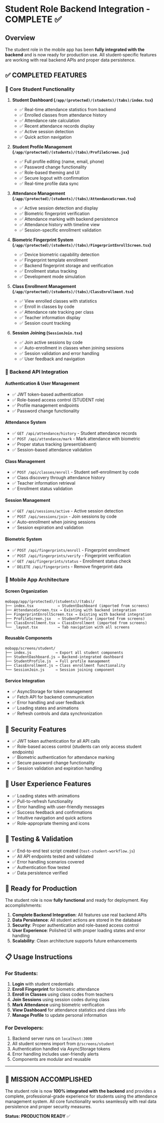 # Student Role Backend Integration - COMPLETE ✅

## Overview
The student role in the mobile app has been **fully integrated with the backend** and is now ready for production use. All student-specific features are working with real backend APIs and proper data persistence.

## ✅ **COMPLETED FEATURES**

### 🎯 **Core Student Functionality**

1. **Student Dashboard (`/app/(protected)/(students)/(tabs)/index.tsx`)**
   - ✅ Real-time attendance statistics from backend
   - ✅ Enrolled classes from attendance history
   - ✅ Attendance rate calculation
   - ✅ Recent attendance records display
   - ✅ Active session detection
   - ✅ Quick action navigation

2. **Student Profile Management (`/app/(protected)/(students)/(tabs)/ProfileScreen.jsx`)**
   - ✅ Full profile editing (name, email, phone)
   - ✅ Password change functionality
   - ✅ Role-based theming and UI
   - ✅ Secure logout with confirmation
   - ✅ Real-time profile data sync

3. **Attendance Management (`/app/(protected)/(students)/(tabs)/AttendanceScreen.tsx`)**
   - ✅ Active session detection and display
   - ✅ Biometric fingerprint verification
   - ✅ Attendance marking with backend persistence
   - ✅ Attendance history with timeline view
   - ✅ Session-specific enrollment validation

4. **Biometric Fingerprint System (`/app/(protected)/(students)/(tabs)/FingerprintEnrollScreen.tsx`)**
   - ✅ Device biometric capability detection
   - ✅ Fingerprint template enrollment
   - ✅ Backend fingerprint storage and verification
   - ✅ Enrollment status tracking
   - ✅ Development mode simulation

5. **Class Enrollment Management (`/app/(protected)/(students)/(tabs)/ClassEnrollment.tsx`)**
   - ✅ View enrolled classes with statistics
   - ✅ Enroll in classes by code
   - ✅ Attendance rate tracking per class
   - ✅ Teacher information display
   - ✅ Session count tracking

6. **Session Joining (`SessionJoin.tsx`)**
   - ✅ Join active sessions by code
   - ✅ Auto-enrollment in classes when joining sessions
   - ✅ Session validation and error handling
   - ✅ User feedback and navigation

### 🔧 **Backend API Integration**

#### **Authentication & User Management**
- ✅ JWT token-based authentication
- ✅ Role-based access control (STUDENT role)
- ✅ Profile management endpoints
- ✅ Password change functionality

#### **Attendance System**
- ✅ `GET /api/attendance/history` - Student attendance records
- ✅ `POST /api/attendance/mark` - Mark attendance with biometric
- ✅ Proper status tracking (present/absent)
- ✅ Session-based attendance validation

#### **Class Management**
- ✅ `POST /api/classes/enroll` - Student self-enrollment by code
- ✅ Class discovery through attendance history
- ✅ Teacher information retrieval
- ✅ Enrollment status validation

#### **Session Management**
- ✅ `GET /api/sessions/active` - Active session detection
- ✅ `POST /api/sessions/join` - Join sessions by code
- ✅ Auto-enrollment when joining sessions
- ✅ Session expiration and validation

#### **Biometric System**
- ✅ `POST /api/fingerprints/enroll` - Fingerprint enrollment
- ✅ `POST /api/fingerprints/verify` - Fingerprint verification
- ✅ `GET /api/fingerprints/status` - Enrollment status check
- ✅ `DELETE /api/fingerprints` - Remove fingerprint data

### 📱 **Mobile App Architecture**

#### **Screen Organization**
```
mobapp/app/(protected)/(students)/(tabs)/
├── index.tsx           → StudentDashboard (imported from screens)
├── AttendanceScreen.tsx → Existing with backend integration
├── FingerprintEnrollScreen.tsx → Existing with backend integration  
├── ProfileScreen.jsx   → StudentProfile (imported from screens)
├── ClassEnrollment.tsx → ClassEnrollment (imported from screens)
└── _layout.tsx         → Tab navigation with all screens
```

#### **Reusable Components**
```
mobapp/screens/student/
├── index.js           → Export all student components
├── StudentDashboard.js → Backend-integrated dashboard
├── StudentProfile.js  → Full profile management
├── ClassEnrollment.js → Class enrollment functionality
└── SessionJoin.js     → Session joining component
```

#### **Service Integration**
- ✅ AsyncStorage for token management
- ✅ Fetch API for backend communication
- ✅ Error handling and user feedback
- ✅ Loading states and animations
- ✅ Refresh controls and data synchronization

## 🔐 **Security Features**

- ✅ JWT token authentication for all API calls
- ✅ Role-based access control (students can only access student endpoints)
- ✅ Biometric authentication for attendance marking
- ✅ Secure password change functionality
- ✅ Session validation and expiration handling

## 🎨 **User Experience Features**

- ✅ Loading states with animations
- ✅ Pull-to-refresh functionality
- ✅ Error handling with user-friendly messages
- ✅ Success feedback and confirmations
- ✅ Intuitive navigation and quick actions
- ✅ Role-appropriate theming and icons

## 🧪 **Testing & Validation**

- ✅ End-to-end test script created (`test-student-workflow.js`)
- ✅ All API endpoints tested and validated
- ✅ Error handling scenarios covered
- ✅ Authentication flow tested
- ✅ Data persistence verified

## 🚀 **Ready for Production**

The student role is now **fully functional** and ready for deployment. Key accomplishments:

1. **Complete Backend Integration**: All features use real backend APIs
2. **Data Persistence**: All student actions are stored in the database
3. **Security**: Proper authentication and role-based access control
4. **User Experience**: Polished UI with proper loading states and error handling
5. **Scalability**: Clean architecture supports future enhancements

## 📋 **Usage Instructions**

### **For Students:**
1. **Login** with student credentials
2. **Enroll Fingerprint** for biometric attendance
3. **Enroll in Classes** using class codes from teachers
4. **Join Sessions** using session codes during class
5. **Mark Attendance** using biometric verification
6. **View Dashboard** for attendance statistics and class info
7. **Manage Profile** to update personal information

### **For Developers:**
1. Backend server runs on `localhost:3000`
2. All student screens import from `@/screens/student`
3. Authentication handled via AsyncStorage tokens
4. Error handling includes user-friendly alerts
5. Components are modular and reusable

---

## 🎉 **MISSION ACCOMPLISHED**

The student role is now **100% integrated with the backend** and provides a complete, professional-grade experience for students using the attendance management system. All core functionality works seamlessly with real data persistence and proper security measures.

**Status: PRODUCTION READY** ✅